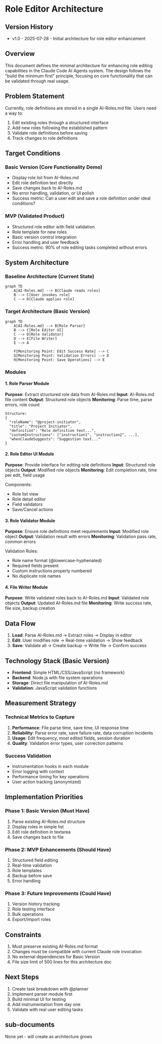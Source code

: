# Role Editor Architecture

## Version History
- v1.0 - 2025-07-28 - Initial architecture for role editor enhancement

## Overview
This document defines the minimal architecture for enhancing role editing capabilities in the Claude Code AI Agents system. The design follows the "build the minimum first" principle, focusing on core functionality that can be validated through real usage.

## Problem Statement
Currently, role definitions are stored in a single AI-Roles.md file. Users need a way to:
1. Edit existing roles through a structured interface
2. Add new roles following the established pattern
3. Validate role definitions before saving
4. Track changes to role definitions

## Target Conditions

### Basic Version (Core Functionality Demo)
- Display role list from AI-Roles.md
- Edit role definition text directly
- Save changes back to AI-Roles.md
- No error handling, validation, or UI polish
- Success metric: Can a user edit and save a role definition under ideal conditions?

### MVP (Validated Product)
- Structured role editor with field validation
- Role template for new roles
- Basic version control integration
- Error handling and user feedback
- Success metric: 90% of role editing tasks completed without errors

## System Architecture

### Baseline Architecture (Current State)
```mermaid
graph TD
    A[AI-Roles.md] --> B[Claude reads roles]
    B --> C[User invokes role]
    C --> D[Claude applies role]
```

### Target Architecture (Basic Version)
```mermaid
graph TD
    A[AI-Roles.md] --> B[Role Parser]
    B --> C[Role Editor UI]
    C --> D[Role Validator]
    D --> E[File Writer]
    E --> A
    
    F[Monitoring Point: Edit Success Rate] --> C
    G[Monitoring Point: Validation Errors] --> D
    H[Monitoring Point: Save Operations] --> E
```

### Modules

#### 1. Role Parser Module
**Purpose**: Extract structured role data from AI-Roles.md
**Input**: AI-Roles.md file content
**Output**: Structured role objects
**Monitoring**: Parse time, parse errors, role count

```
Structure:
{
  "roleName": "@project-initiator",
  "title": "Project Initiator",
  "definition": "Role definition text...",
  "customInstructions": ["instruction1", "instruction2", ...],
  "whenClaudeSuggests": "Suggestion text..."
}
```

#### 2. Role Editor UI Module
**Purpose**: Provide interface for editing role definitions
**Input**: Structured role objects
**Output**: Modified role objects
**Monitoring**: Edit completion rate, time per edit, field usage

Components:
- Role list view
- Role detail editor
- Field validators
- Save/Cancel actions

#### 3. Role Validator Module
**Purpose**: Ensure role definitions meet requirements
**Input**: Modified role object
**Output**: Validation result with errors
**Monitoring**: Validation pass rate, common errors

Validation Rules:
- Role name format (@lowercase-hyphenated)
- Required fields present
- Custom instructions properly numbered
- No duplicate role names

#### 4. File Writer Module
**Purpose**: Write validated roles back to AI-Roles.md
**Input**: Validated role objects
**Output**: Updated AI-Roles.md file
**Monitoring**: Write success rate, file size, backup creation

## Data Flow

1. **Load**: Parse AI-Roles.md → Extract roles → Display in editor
2. **Edit**: User modifies role → Real-time validation → Show feedback
3. **Save**: Validate all → Create backup → Write file → Confirm success

## Technology Stack (Basic Version)

- **Frontend**: Simple HTML/CSS/JavaScript (no framework)
- **Backend**: Node.js with file system operations
- **Storage**: Direct file manipulation of AI-Roles.md
- **Validation**: JavaScript validation functions

## Measurement Strategy

### Technical Metrics to Capture
1. **Performance**: File parse time, save time, UI response time
2. **Reliability**: Parse error rate, save failure rate, data corruption incidents
3. **Usage**: Edit frequency, most edited fields, session duration
4. **Quality**: Validation error types, user correction patterns

### Success Validation
- Instrumentation hooks in each module
- Error logging with context
- Performance timing for key operations
- User action tracking (anonymized)

## Implementation Priorities

### Phase 1: Basic Version (Must Have)
1. Parse existing AI-Roles.md structure
2. Display roles in simple list
3. Edit role definition in textarea
4. Save changes back to file

### Phase 2: MVP Enhancements (Should Have)
1. Structured field editing
2. Real-time validation
3. Role templates
4. Backup before save
5. Error handling

### Phase 3: Future Improvements (Could Have)
1. Version history tracking
2. Role testing interface
3. Bulk operations
4. Export/import roles

## Constraints

1. Must preserve existing AI-Roles.md format
2. Changes must be compatible with current Claude role invocation
3. No external dependencies for Basic Version
4. File size limit of 500 lines for this architecture doc

## Next Steps

1. Create task breakdown with @planner
2. Implement parser module first
3. Build minimal UI for testing
4. Add instrumentation from day one
5. Validate with real user editing tasks

## sub-documents
None yet - will create as architecture grows